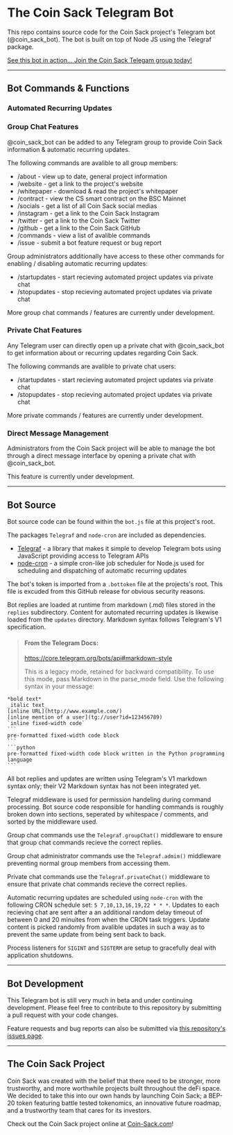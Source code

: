 # The Coin Sack Telegram Bot

This repo contains source code for the Coin Sack project's Telegram bot (@coin_sack_bot). The bot is built on top of Node JS using the Telegraf package.

[See this bot in action... Join the Coin Sack Telegam group today!](https://t.me/joinchat/hB6xA3apOXg2ZjBh)


---


## Bot Commands & Functions

### Automated Recurring Updates


### Group Chat Features
@coin_sack_bot can be added to any Telegram group to provide Coin Sack information & automatic recurring updates. 

The following commands are avalible to all group members:
* /about - view up to date, general project information
* /website - get a link to the project's website
* /whitepaper - download & read the project's whitepaper
* /contract - view the CS smart contract on the BSC Mainnet
* /socials - get a list of all Coin Sack social medias
* /instagram - get a link to the Coin Sack Instagram
* /twitter - get a link to the Coin Sack Twitter
* /github - get a link to the Coin Sack GitHub
* /commands - view a list of avalible commands
* /issue - submit a bot feature request or bug report

Group administrators additionally have access to these other commands for enabling / disabling automatic recurring updates:
* /startupdates - start recieving automated project updates via private chat
* /stopupdates - stop recieving automated project updates via private chat

More group chat commands / features are currently under development. 


### Private Chat Features
Any Telegram user can directly open up a private chat with @coin_sack_bot to get information about or recurring updates regarding Coin Sack. 

The following commands are avalible to private chat users:
* /startupdates - start recieving automated project updates via private chat
* /stopupdates - stop recieving automated project updates via private chat

More private commands / features are currently under development.


### Direct Message Management
Administrators from the Coin Sack project will be able to manage the bot through a direct message interface by opening a private chat with @coin_sack_bot. 

This feature is currently under development.


---


## Bot Source
Bot source code can be found within the `bot.js` file at this project's root. 

The packages `Telegraf` and `node-cron` are included as dependencies.
* [Telegraf](https://telegraf.js.org/index.html) - a library that makes it simple to develop Telegram bots using JavaScript providing access to Telegram APIs
* [node-cron](https://nodecron.com/) - a simple cron-like job scheduler for Node.js used for scheduling and dispatching of automatic recurring updates

The bot's token is imported from a `.bottoken` file at the projects's root. This file is excuded from this GitHub release for obvious security reasons.

Bot replies are loaded at runtime from markdown (.md) files stored in the `replies` subdirectory. Content for automated recurring updates is likewise loaded from the `updates` directory. Markdown syntax follows Telegram's V1 specification.

>#### From the Telegram Docs:
>https://core.telegram.org/bots/api#markdown-style
>
> This is a legacy mode, retained for backward compatibility. To use this mode, pass Markdown in the parse_mode field. Use the following syntax in your message:

    *bold text*
    _italic text_
    [inline URL](http://www.example.com/)
    [inline mention of a user](tg://user?id=123456789)
    `inline fixed-width code`
    ```
    pre-formatted fixed-width code block
    ```
    ```python
    pre-formatted fixed-width code block written in the Python programming language
    ```

All bot replies and updates are written using Telegram's V1 markdown syntax only; their V2 Markdown syntax has not been integrated yet.

Telegraf middleware is used for permission handeling during command processing. Bot source code responsible for handling commands is roughly broken down into sections, seperated by whitespace / comments, and sorted by the middleware used.

Group chat commands use the `Telegraf.groupChat()` middleware to ensure that group chat commands recieve the correct replies. 

Group chat administrator commands use the `Telegraf.admim()` middleware preventing normal group members from accessing them.

Private chat commands use the `Telegraf.privateChat()` middleware to ensure that private chat commands recieve the correct replies.

Automatic recurring updates are scheduled using `node-cron` with the following CRON schedule set: `5 7,10,13,16,19,22 * * *`. Updates to each recieving chat are sent after a an additional random delay timeout of between 0 and 20 minuites from when the CRON task triggers. Update content is picked randomly from avalible updates in such a way as to prevent the same update from being sent back to back.

Process listeners for `SIGINT` and `SIGTERM` are setup to gracefully deal with application shutdowns.


---


## Bot Development
This Telegram bot is still very much in beta and under continuing development. Please feel free to contribute to this repository by submitting a pull request with your code changes. 

Feature requests and bug reports can also be submitted via [this repository's issues page](https://github.com/Coin-Sack/Coin_Sack_Telegram_Bot/issues/new).

---


## The Coin Sack Project
Coin Sack was created with the belief that there need to be stronger, more trustworthy, and more worthwhile projects built throughout the deFi space. We decided to take this into our own hands by launching Coin Sack; a BEP-20 token featuring battle tested tokenomics, an innovative future roadmap, and a trustworthy team that cares for its investors.

Check out the Coin Sack project online at [Coin-Sack.com](https://coin-sack.com/)!